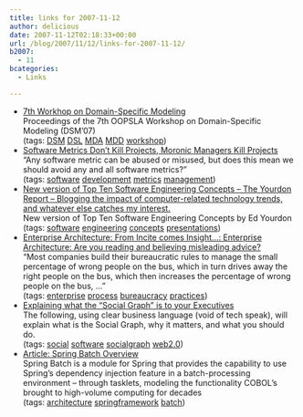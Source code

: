```yaml
---
title: links for 2007-11-12
author: delicious
date: 2007-11-12T02:18:33+00:00
url: /blog/2007/11/12/links-for-2007-11-12/
b2007:
  - 11
bcategories:
  - Links

---
```

  * <div>
      <a href="http://www.dsmforum.org/events/DSM07/Papers.html">7th Workhop on Domain-Specific Modeling</a>
    </div>
    
    <div>
      Proceedings of the 7th OOPSLA Workshop on Domain-Specific Modeling (DSM’07)
    </div>
    
    <div>
      (tags: <a href="http://del.icio.us/frodenas/DSM">DSM</a> <a href="http://del.icio.us/frodenas/DSL">DSL</a> <a href="http://del.icio.us/frodenas/MDA">MDA</a> <a href="http://del.icio.us/frodenas/MDD">MDD</a> <a href="http://del.icio.us/frodenas/workshop">workshop</a>)
    </div>

  * <div>
      <a href="http://www.artima.com/weblogs/viewpost.jsp?thread=218013">Software Metrics Don&#8217;t Kill Projects, Moronic Managers Kill Projects</a>
    </div>
    
    <div>
      &#8220;Any software metric can be abused or misused, but does this mean we should avoid any and all software metrics?&#8221;
    </div>
    
    <div>
      (tags: <a href="http://del.icio.us/frodenas/software">software</a> <a href="http://del.icio.us/frodenas/development">development</a> <a href="http://del.icio.us/frodenas/metrics">metrics</a> <a href="http://del.icio.us/frodenas/management">management</a>)
    </div>

  * <div>
      <a href="http://www.yourdonreport.com/index.php/2007/11/10/new-version-of-top-ten-software-engineering-concepts/">New version of Top Ten Software Engineering Concepts &#8211; The Yourdon Report &#8211; Blogging the impact of computer-related technology trends, and whatever else catches my interest.</a>
    </div>
    
    <div>
      New version of Top Ten Software Engineering Concepts by Ed Yourdon
    </div>
    
    <div>
      (tags: <a href="http://del.icio.us/frodenas/software">software</a> <a href="http://del.icio.us/frodenas/engineering">engineering</a> <a href="http://del.icio.us/frodenas/concepts">concepts</a> <a href="http://del.icio.us/frodenas/presentations">presentations</a>)
    </div>

  * <div>
      <a href="http://duckdown.blogspot.com/2007/11/enterprise-architecture-are-you-reading.html">Enterprise Architecture: From Incite comes Insight&#8230;: Enterprise Architecture: Are you reading and believing misleading advice?</a>
    </div>
    
    <div>
      &#8220;Most companies build their bureaucratic rules to manage the small percentage of wrong people on the bus, which in turn drives away the right people on the bus, which then increases the percentage of wrong people on the bus, &#8230;&#8221;
    </div>
    
    <div>
      (tags: <a href="http://del.icio.us/frodenas/enterprise">enterprise</a> <a href="http://del.icio.us/frodenas/process">process</a> <a href="http://del.icio.us/frodenas/bureaucracy">bureaucracy</a> <a href="http://del.icio.us/frodenas/practices">practices</a>)
    </div>

  * <div>
      <a href="http://www.web-strategist.com/blog/2007/11/10/what-is-social-graph-executives/">Explaining what the “Social Graph” is to your Executives</a>
    </div>
    
    <div>
      The following, using clear business language (void of tech speak), will explain what is the Social Graph, why it matters, and what you should do.
    </div>
    
    <div>
      (tags: <a href="http://del.icio.us/frodenas/social">social</a> <a href="http://del.icio.us/frodenas/software">software</a> <a href="http://del.icio.us/frodenas/socialgraph">socialgraph</a> <a href="http://del.icio.us/frodenas/web2.0">web2.0</a>)
    </div>

  * <div>
      <a href="http://www.theserverside.com/news/thread.tss?thread_id=47506">Article: Spring Batch Overview</a>
    </div>
    
    <div>
      Spring Batch is a module for Spring that provides the capability to use Spring&#8217;s dependency injection feature in a batch-processing environment &#8211; through tasklets, modeling the functionality COBOL&#8217;s brought to high-volume computing for decades
    </div>
    
    <div>
      (tags: <a href="http://del.icio.us/frodenas/architecture">architecture</a> <a href="http://del.icio.us/frodenas/springframework">springframework</a> <a href="http://del.icio.us/frodenas/batch">batch</a>)
    </div>
